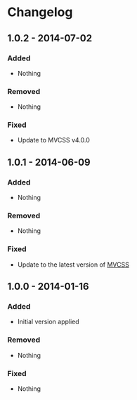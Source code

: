 Changelog
=========

1.0.2 - 2014-07-02
------------------

### Added

- Nothing

### Removed

- Nothing

### Fixed

- Update to MVCSS v4.0.0

1.0.1 - 2014-06-09
------------------

### Added

- Nothing

### Removed

- Nothing

### Fixed

- Update to the latest version of [MVCSS](http://mvcss.github.io/)

1.0.0 - 2014-01-16
------------------

### Added

- Initial version applied

### Removed

- Nothing

### Fixed

- Nothing
